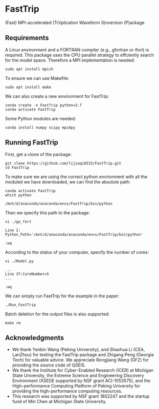 # FastTrip
(Fast) MPI-accelerated (Tr)iplication Waveform (I)nversion (P)ackage

## Requirements
A Linux environment and a FORTRAN compiler (e.g., gfortran or ifort) is required.
This package uses the CPU parallel strategy to effciently search for the model space. Therefore a MPI implementation is needed:
```
sudo apt install mpich
```

To ensure we can use Makefile:
```
sudo apt install make
```

We can also create a new environment for FastTrip:
```
conda create -n FastTrip python=3.7
conda activate FastTrip
```

Some Python modules are needed:
```
conda install numpy scipy mpi4py
```

## Running FastTrip
First, get a clone of the package:
```
git clone https://github.com/lijiaqi0315/FastTrip.git
cd FastTrip
```
To make sure we are using the correct python environment with all the moduled we have downloaded, we can find the absolute path:
```
conda activate FastTrip
which python

/mnt/d/anaconda/anaconda/envs/FastTrip/bin/python
```
Then we specify this path to the package:
```
vi ./go_fort

Line 2: Python_Path='/mnt/d/anaconda/anaconda/envs/FastTrip/bin/python'

:wq
```

According to the status of your computer, specify the number of cores:
```
vi ./Model.py

...
Line 37:CoreNumber=5
...

:wq
```

We can simply run FastTrip for the example in the paper:
```
./Run_FastTrip
```

Batch deletion for the output files is also supported:
```
make rm
```

## Acknowledgments

* We thank Yanbin Wang (Peking University), and Shaohua Li (CEA, LanZhou) for testing the FastTrip package and Zhigang Peng (Georgia Tech) for valuable advice. We appreciate Rongjiang Wang (GFZ) for providing the source code of QSEIS.
* We thank the Institute for Cyber-Enabled Research (ICER) at Michigan State University, the Extreme Science and Engineering Discovery Environment (XSEDE supported by NSF grant ACI-1053575), and the High-performance Computing Platform of Peking University for providing the high-performance computing resources.
* This research was supported by NSF grant 1802247 and the startup fund of Min Chen at Michigan State University.
